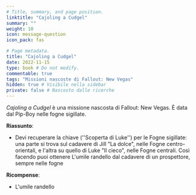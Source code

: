 ```yaml
---
# Title, summary, and page position.
linktitle: "Cajoling a Cudgel" 
summary: ""
weight: 10
icon: message-question
icon_pack: fas

# Page metadata.
title: "Cajoling a Cudgel"
date: 2022-11-15
type: book # Do not modify.
commentable: true
tags: "Missioni nascoste di Fallout: New Vegas"
hidden: true # Visibile nella sidebar
private: false # Nascosto dalle ricerche
---
```


<div class="fnv">


*Cajoling a Cudgel* è una missione nascosta di Fallout: New Vegas. È data dal Pip-Boy nelle fogne sigillate.


**Riassunto**:
- Devi recuperare la chiave (''Scoperta di Luke'') per le Fogne sigillate: una parte si trova sul cadavere di Jill "La dolce", nelle Fogne centro-orientali, e l'altra su quello di Luke "Il cieco", nelle Fogne centrali. Così facendo puoi ottenere L'umile randello dal cadavere di un prospettore, sempre nelle fogne



**Ricompense**:
- L'umile randello


</div>


